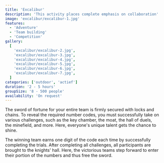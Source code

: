 ```yaml
---
title: 'Excalibur'
description: 'This activity places complete emphasis on collaboration'
image: 'excalibur/excalibur-1.jpg'
features:
  - 'Adventure'
  - 'Team building'
  - 'Competition'
gallery:
  [
    'excalibur/excalibur-2.jpg',
    'excalibur/excalibur-3.jpg',
    'excalibur/excalibur-4.jpg',
    'excalibur/excalibur-5.jpg',
    'excalibur/excalibur-6.jpg',
    'excalibur/excalibur-7.jpg',
  ]
categories: ['outdoor', 'actief']
duration: '2 - 5 hours'
groupSize: '8 - 500 people'
availability: 'On request'
---
```


The sword of fortune for your entire team is firmly secured with locks and chains. To reveal the required number codes, you must successfully take on various challenges, such as the key chamber, the moat, the hall of duels, the minefield, and more. Here, everyone's unique talent gets the chance to shine.

The winning team earns one digit of the code each time by successfully completing the trials. After completing all challenges, all participants are brought to the knights' hall. Here, the victorious teams step forward to enter their portion of the numbers and thus free the sword.
